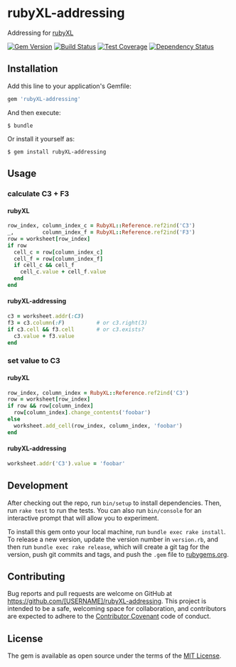 # rubyXL-addressing

Addressing for [rubyXL](https://github.com/weshatheleopard/rubyXL)

[![Gem Version](https://badge.fury.io/rb/rubyXL-addressing.svg)](https://badge.fury.io/rb/rubyXL-addressing)
[![Build Status](https://travis-ci.org/m4i/rubyXL-addressing.svg?branch=master)](https://travis-ci.org/m4i/rubyXL-addressing)
[![Test Coverage](https://codeclimate.com/github/m4i/rubyXL-addressing/badges/coverage.svg)](https://codeclimate.com/github/m4i/rubyXL-addressing/coverage)
[![Dependency Status](https://gemnasium.com/m4i/rubyXL-addressing.svg)](https://gemnasium.com/m4i/rubyXL-addressing)

## Installation

Add this line to your application's Gemfile:

```ruby
gem 'rubyXL-addressing'
```

And then execute:

    $ bundle

Or install it yourself as:

    $ gem install rubyXL-addressing

## Usage

### calculate C3 + F3

#### rubyXL

```ruby
row_index, column_index_c = RubyXL::Reference.ref2ind('C3')
_,         column_index_f = RubyXL::Reference.ref2ind('F3')
row = worksheet[row_index]
if row
  cell_c = row[column_index_c]
  cell_f = row[column_index_f]
  if cell_c && cell_f
    cell_c.value + cell_f.value
  end
end
```

#### rubyXL-addressing

```ruby
c3 = worksheet.addr(:C3)
f3 = c3.column(:F)          # or c3.right(3)
if c3.cell && f3.cell       # or c3.exists?
  c3.value + f3.value
end
```

### set value to C3

#### rubyXL

```ruby
row_index, column_index = RubyXL::Reference.ref2ind('C3')
row = worksheet[row_index]
if row && row[column_index]
  row[column_index].change_contents('foobar')
else
  worksheet.add_cell(row_index, column_index, 'foobar')
end
```

#### rubyXL-addressing

```ruby
worksheet.addr('C3').value = 'foobar'
```

## Development

After checking out the repo, run `bin/setup` to install dependencies. Then, run `rake test` to run the tests. You can also run `bin/console` for an interactive prompt that will allow you to experiment.

To install this gem onto your local machine, run `bundle exec rake install`. To release a new version, update the version number in `version.rb`, and then run `bundle exec rake release`, which will create a git tag for the version, push git commits and tags, and push the `.gem` file to [rubygems.org](https://rubygems.org).

## Contributing

Bug reports and pull requests are welcome on GitHub at https://github.com/[USERNAME]/rubyXL-addressing. This project is intended to be a safe, welcoming space for collaboration, and contributors are expected to adhere to the [Contributor Covenant](http://contributor-covenant.org) code of conduct.

## License

The gem is available as open source under the terms of the [MIT License](http://opensource.org/licenses/MIT).
